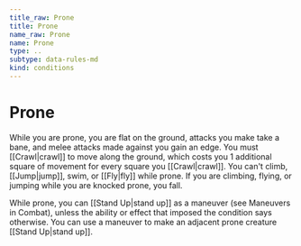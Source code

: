 ```yaml
---
title_raw: Prone
title: Prone
name_raw: Prone
name: Prone
type: ..
subtype: data-rules-md
kind: conditions
---
```


# Prone

While you are prone, you are flat on the ground, attacks you make take a bane, and melee attacks made against you gain an edge. You must [[Crawl|crawl]] to move along the ground, which costs you 1 additional square of movement for every square you [[Crawl|crawl]]. You can't climb, [[Jump|jump]], swim, or [[Fly|fly]] while prone. If you are climbing, flying, or jumping while you are knocked prone, you fall.

While prone, you can [[Stand Up|stand up]] as a maneuver (see Maneuvers in Combat), unless the ability or effect that imposed the condition says otherwise. You can use a maneuver to make an adjacent prone creature [[Stand Up|stand up]].

